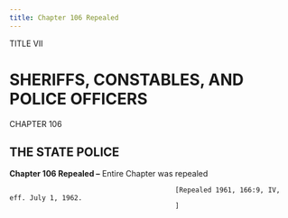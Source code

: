 ```yaml
---
title: Chapter 106 Repealed
---
```


TITLE VII
                                             
SHERIFFS, CONSTABLES, AND POLICE OFFICERS
=========================================

CHAPTER 106
                                             
THE STATE POLICE
----------------

**Chapter 106 Repealed –** Entire Chapter was repealed


                                             [Repealed 1961, 166:9, IV, eff. July 1, 1962.
                                             ]

